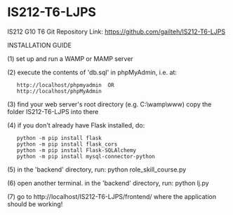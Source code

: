 # IS212-T6-LJPS

IS212 G10 T6 Git Repository Link:
https://github.com/gailteh/IS212-T6-LJPS

INSTALLATION GUIDE

(1) set up and run a WAMP or MAMP server

(2) execute the contents of 'db.sql' in phpMyAdmin, i.e. at:

       http://localhost/phpmyadmin  OR
	   http://localhost/phpMyAdmin

(3) find your web server's root directory (e.g. C:\wamp\www) copy the folder IS212-T6-LJPS into there

(4) if you don't already have Flask installed, do:

	   python -m pip install flask
	   python -m pip install flask_cors
	   python -m pip install Flask-SQLAlchemy
	   python -m pip install mysql-connector-python

(5) in the 'backend' directory, run: 
    python role_skill_course.py

(6) open another terminal. in the 'backend' directory, run: 
    python lj.py

(7) go to http://localhost/IS212-T6-LJPS/frontend/ where the application should be working!
